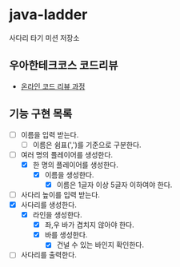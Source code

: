 # java-ladder

사다리 타기 미션 저장소

## 우아한테크코스 코드리뷰

- [온라인 코드 리뷰 과정](https://github.com/woowacourse/woowacourse-docs/blob/master/maincourse/README.md)

## 기능 구현 목록

- [ ] 이름을 입력 받는다.
  - [ ] 이름은 쉼표(',')를 기준으로 구분한다.
- [ ] 여러 명의 플레이어를 생성한다.
  - [x] 한 명의 플레이어를 생성한다.
    - [x] 이름을 생성한다.
      - [x] 이름은 1글자 이상 5글자 이하여야 한다.
- [ ] 사다리 높이를 입력 받는다.
- [x] 사다리를 생성한다.
  - [x] 라인을 생성한다.
    - [x] 좌,우 바가 겹치지 않아야 한다.
    - [x] 바를 생성한다.
      - [x] 건널 수 있는 바인지 확인한다.
- [ ] 사다리를 출력한다.

